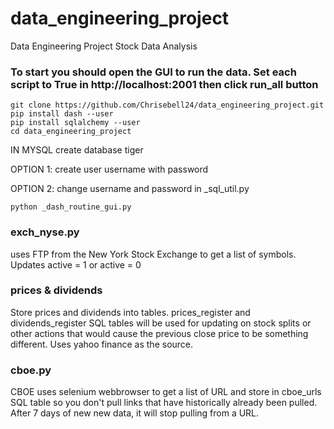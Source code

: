 # data_engineering_project
Data Engineering Project Stock Data Analysis


### To start you should open the GUI to run the data. Set each script to True in http://localhost:2001 then click run_all button
```
git clone https://github.com/Chrisebell24/data_engineering_project.git
pip install dash --user
pip install sqlalchemy --user
cd data_engineering_project
```
IN MYSQL
create database tiger

OPTION 1:
create user username with password

OPTION 2:
change username and password in _sql_util.py
```
python _dash_routine_gui.py
```
### exch_nyse.py 
uses FTP from the New York Stock Exchange to get a list of symbols. Updates active = 1 or active = 0

### prices & dividends
Store prices and dividends into tables. prices_register and dividends_register SQL tables will be used for updating on stock splits or other actions that would cause the previous close price to be something different. Uses yahoo finance as the source.

### cboe.py
CBOE uses selenium webbrowser to get a list of URL and store in cboe_urls SQL table so you don't pull links that have historically already been pulled. After 7 days of new new data, it will stop pulling from a URL.
